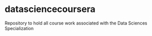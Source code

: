 # datasciencecoursera
Repository to hold all course work associated with the Data Sciences Specialization
